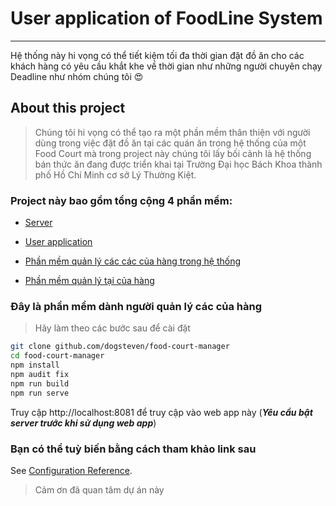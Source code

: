 # User application of FoodLine System
------
Hệ thống này hi vọng có thể tiết kiệm tối đa thời gian đặt đồ ăn cho các khách hàng có yêu cầu khắt khe về thời gian như những người chuyên chạy Deadline như nhóm chúng tôi :heart_eyes:

## About this project
> Chúng tôi hi vọng có thể tạo ra một phần mềm thân thiện với người dùng trong việc đặt đồ ăn tại các quán ăn trong hệ thống của một Food Court  mà trong project này chúng tôi lấy bối cảnh là hệ thống bán thức ăn đang được triển khai tại Trường Đại học Bách Khoa thành phố Hồ Chí Minh cơ sở Lý Thường Kiệt.

### Project này bao gồm tổng cộng 4 phần mềm:
* [Server](https://github.com/dogsteven/FoodCourtSystem)

* [User application](https://github.com/dogsteven/FoodCourt)

* [Phần mềm quản lý các các của hàng trong hệ thống](https://github.com/dogsteven/food-court-manager)

* [Phần mềm quản lý tại của hàng](https://github.com/dogsteven/food-court-management)
### Đây là phần mềm dành người quản lý các của hàng
> Hãy làm theo các bước sau để cài đặt 
```bash
git clone github.com/dogsteven/food-court-manager
cd food-court-manager
npm install
npm audit fix
npm run build
npm run serve
```
Truy cập http://localhost:8081 để truy cập vào web app này (***Yêu cầu bật server trước khi sử dụng web app***)
### Bạn có thể tuỳ biến bằng cách tham khảo link sau
See [Configuration Reference](https://cli.vuejs.org/config/).

> Cảm ơn đã quan tâm dự án này
